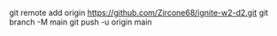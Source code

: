 git remote add origin https://github.com/Zircone68/ignite-w2-d2.git
git branch -M main
git push -u origin main